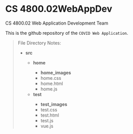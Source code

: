 # CS 4800.02WebAppDev

CS 4800.02 Web Application Development Team

This is the github repository of the `COVID Web Application`.

>File Directory Notes:
><ul>
>	<li><strong>src</strong></li>
>	<ul>
>		<li><strong>home</strong></li>
>		<ul>
>			<li><strong>home_images</strong></li>
>			<li>home.css</li>
>			<li>home.html</li>
>			<li>home.js</li>
>		</ul>
>		<li><strong>test</strong></li>
>		<ul>
>			<li><strong>test_images</strong></li>
>			<li>test.css</li>
>			<li>test.html</li>
>			<li>test.js</li>
>			<li>vue.js</li>
>		</ul>
>	</ul>
></ul>